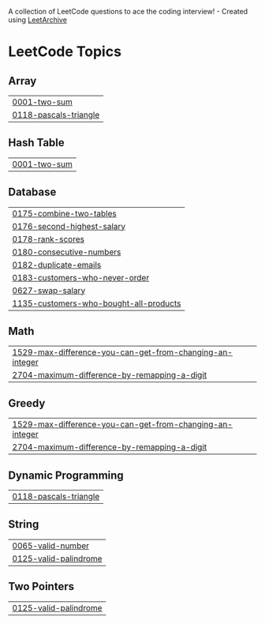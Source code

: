 A collection of LeetCode questions to ace the coding interview! - Created using [LeetArchive](https://github.com/anujlunawat/LeetArchive)


<!---LeetCode Topics Start-->
# LeetCode Topics
## Array
|  |
| ------- |
| [0001-two-sum](https://github.com/snehatawade/leetcode_repo/tree/main/LeetCode/0001-two-sum) |
| [0118-pascals-triangle](https://github.com/snehatawade/leetcode_repo/tree/main/LeetCode/0118-pascals-triangle) |
## Hash Table
|  |
| ------- |
| [0001-two-sum](https://github.com/snehatawade/leetcode_repo/tree/main/LeetCode/0001-two-sum) |
## Database
|  |
| ------- |
| [0175-combine-two-tables](https://github.com/snehatawade/leetcode_repo/tree/main/LeetCode/0175-combine-two-tables) |
| [0176-second-highest-salary](https://github.com/snehatawade/leetcode_repo/tree/main/LeetCode/0176-second-highest-salary) |
| [0178-rank-scores](https://github.com/snehatawade/leetcode_repo/tree/main/LeetCode/0178-rank-scores) |
| [0180-consecutive-numbers](https://github.com/snehatawade/leetcode_repo/tree/main/LeetCode/0180-consecutive-numbers) |
| [0182-duplicate-emails](https://github.com/snehatawade/leetcode_repo/tree/main/LeetCode/0182-duplicate-emails) |
| [0183-customers-who-never-order](https://github.com/snehatawade/leetcode_repo/tree/main/LeetCode/0183-customers-who-never-order) |
| [0627-swap-salary](https://github.com/snehatawade/leetcode_repo/tree/main/LeetCode/0627-swap-salary) |
| [1135-customers-who-bought-all-products](https://github.com/snehatawade/leetcode_repo/tree/main/LeetCode/1135-customers-who-bought-all-products) |
## Math
|  |
| ------- |
| [1529-max-difference-you-can-get-from-changing-an-integer](https://github.com/snehatawade/leetcode_repo/tree/main/LeetCode/1529-max-difference-you-can-get-from-changing-an-integer) |
| [2704-maximum-difference-by-remapping-a-digit](https://github.com/snehatawade/leetcode_repo/tree/main/LeetCode/2704-maximum-difference-by-remapping-a-digit) |
## Greedy
|  |
| ------- |
| [1529-max-difference-you-can-get-from-changing-an-integer](https://github.com/snehatawade/leetcode_repo/tree/main/LeetCode/1529-max-difference-you-can-get-from-changing-an-integer) |
| [2704-maximum-difference-by-remapping-a-digit](https://github.com/snehatawade/leetcode_repo/tree/main/LeetCode/2704-maximum-difference-by-remapping-a-digit) |
## Dynamic Programming
|  |
| ------- |
| [0118-pascals-triangle](https://github.com/snehatawade/leetcode_repo/tree/main/LeetCode/0118-pascals-triangle) |
## String
|  |
| ------- |
| [0065-valid-number](https://github.com/snehatawade/leetcode_repo/tree/main/LeetCode/0065-valid-number) |
| [0125-valid-palindrome](https://github.com/snehatawade/leetcode_repo/tree/main/LeetCode/0125-valid-palindrome) |
## Two Pointers
|  |
| ------- |
| [0125-valid-palindrome](https://github.com/snehatawade/leetcode_repo/tree/main/LeetCode/0125-valid-palindrome) |
<!---LeetCode Topics End-->